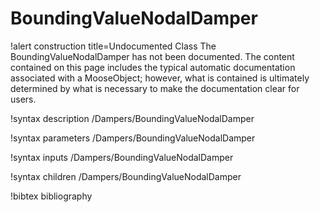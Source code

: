 <!-- MOOSE Documentation Stub: Remove this when content is added. -->

# BoundingValueNodalDamper

!alert construction title=Undocumented Class
The BoundingValueNodalDamper has not been documented. The content contained on this page includes the
typical automatic documentation associated with a MooseObject; however, what is contained is
ultimately determined by what is necessary to make the documentation clear for users.

!syntax description /Dampers/BoundingValueNodalDamper

!syntax parameters /Dampers/BoundingValueNodalDamper

!syntax inputs /Dampers/BoundingValueNodalDamper

!syntax children /Dampers/BoundingValueNodalDamper

!bibtex bibliography
